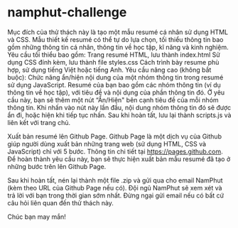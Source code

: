 # namphut-challenge


Mục đích của thử thách này là tạo một mẫu resumé cá nhân sử dụng HTML và CSS.
Mẫu thiết kế resumé có thể tự do lựa chọn, tối thiểu thông tin bao gồm những thông tin cá nhân, thông tin về học tập, kĩ năng và kinh nghiệm.
Yêu cầu tối thiểu bao gồm:
Trang resumé HTML, lưu thành index.html
Sử dụng CSS đính kèm, lưu thành file styles.css
Cách trình bày resume phù hợp, sử dụng tiếng Việt hoặc tiếng Anh.
Yêu cầu nâng cao (không bắt buộc):
Chức năng ẩn/hiện nội dung của một nhóm thông tin trong resumé sử dụng JavaScript.
Resumé của bạn bao gồm các nhóm thông tin (ví dụ thông tin về học tập), với tiêu đề và nội dụng của phần thông tin đó.
Ở yêu cầu này, bạn sẽ thêm một nút “Ẩn/Hiện" bên cạnh tiêu đề của mỗi nhóm thông tin. Khi nhấn vào nút này lần đầu, nội dung nhóm thông tin đó sẽ được ẩn đi, hoặc hiện khi tiếp tục nhấn. Sau khi hoàn tất, lưu lại thành scripts.js và liên kết với trang chủ.

Xuất bản resumé lên Github Page.
Github Page là một dịch vụ của Github giúp người dùng xuất bản những trang web (sử dụng HTML, CSS và JavaScript) chỉ với 5 bước. Thông tin chi tiết tại https://pages.github.com.
Để hoàn thành yêu cầu này, bạn sẽ thực hiện xuất bản mẫu resumé đã tạo ở những bước trên lên Github Page.

Sau khi hoàn tất, nén lại thành một file .zip và gửi qua cho email NamPhut (kèm theo URL của Github Page nếu có). Đội ngũ NamPhut sẽ xem xét và trả lời với bạn trong thời gian sớm nhất.
Đừng ngại gửi email nếu có bất cứ câu hỏi liên quan đến thử thách này.

Chúc bạn may mắn!
